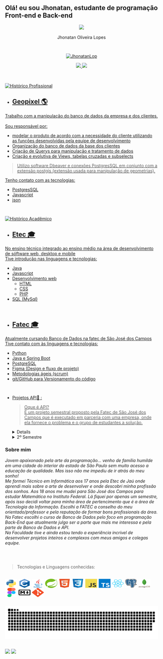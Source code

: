 ## Olá! eu sou Jhonatan, estudante de programação Front-end e Back-end

<div align="center">
  <img height="260em" alig src="https://github.com/JhonatanLop/JhonatanLop/assets/111443621/29e53362-8eeb-4ab2-af47-0fa9bdb609a4">
  <p>Jhonatan Oliveira Lopes</p>
  <br>
  
  </div>

<p align="center">
  <a href="https://github.com/JhonatanLop/JhonatanLop">
    <img alt="JhonatanLop" src="https://github-profile-trophy.vercel.app/?username=JhonatanLop&theme=algolia&no-bg=true&no-frame=true&column=-1"/>
  </a>
</p>

<div align="center">
  <a href="https://github.com/JhonatanLop">
  <img height="260em" src="https://github-readme-stats.vercel.app/api?username=JhonatanLop&show_icons=true&theme=algolia&include_all_commits=true&count_private=true"/>
  <img height="270em" src="https://github-readme-stats.vercel.app/api/top-langs/?username=JhonatanLop&layout=donut&langs_count=6&theme=algolia"/>
</div>

<br>
<br>

![Histórico Profissional](https://github.com/JhonatanLop/JhonatanLop/assets/111443621/f4e26c2b-c87c-4cff-9f69-b0a4fdb9bccb)

- ## Geopixel :earth_americas: <br>
Trabalho com a manipulação do banco de dados da empresa e dos clientes.<br>
<br>
Sou responsável por:
- modelar o produto de acordo com a necessidade do cliente utilizando as funções desenvolvidas pela equipe de desenvolvimento
- Organização do banco de dados da base dos clientes
- Criação de Querys para manipulação e tratamento de dados
- Criação e evolutiva de Views, tabelas cruzadas e subselects
  
> Utilizo software Dbeaver e conexões PostgresSQL em conjunto com a extensão postgis (extensão usada para manipulação de geometrias).<br>

Tenho contato com as tecnologias:<br>
  * PostgresSQL 
  * Javascript
  * json
  
<br>

![Histórico Acadêmico](https://github.com/JhonatanLop/JhonatanLop/assets/111443621/4486c1d8-44dc-4d01-bd90-66eda085ec65)

- ## Etec 🎓<br>
No ensino técnico integrado ao ensino médio na área de desenvolvimento de sóftware web, desktop e mobile<br>
Tive introdução nas linguagens e tecnologias:<br>
  * Java
  * Javascript
  * Desenvolvimento web
    * HTML
    * CSS
    * PHP
  * SQL (MySql)

<br>

- ## Fatec 🎓<br>
Atualmente cursando Banco de Dados na fatec de São José dos Campos <br>
Tive contato com às linguagens e tecnologias:<br>
  * Python
  * Java e Spring Boot
  * PostgreSQL
  * Figma (Design e fluxo de projeto)
  * Metodologias ágeis (scrum)
  * git/GitHub para Versionamento do código
  
<br>

* Projetos API:hammer: :
  > Oque é API?<br>
  > É um projeto semestral proposto pela Fatec de São José dos Campos que é executado em parceria com uma empresa, onde ela fornece o problema e o grupo de estudantes a solução.
  
  <details>
   <summary> 1º Semestre </summary>
   👥  Grupo: Khali<br>
   🎓  Fatec 1º Semestre - Banco de dados<br>
   ✏️  Função: SCRUM Master<br>
 
   🏢  Empresa: NULL <br>
   🔭  [API 1º Semestre](https://github.com/taniacruzz/Khali/blob/main/README.md)
   ⚙️  Objetivo: Sistema de Avaliação 360º
 
  </details>
  
  <details>
   <summary> 2º Semestre </summary>
    👥  Grupo: Khali<br>
    🎓  Fatec 2º Semestre - Banco de dados<br>
    ✏️  Função: Dev<br>
 
    🏢  Empresa: [2RP NET](https://www.2rpnet.com.br/pt) <br>
    🔭  [API 2º Semestre](https://github.com/projetoKhali/API2Semestre/blob/main/README.md)
    ⚙️  Objetivo: Sistema de Apontamento de Horas
 
  </details>

### Sobre mim

*Jovem apaixonado pela arte da programação... venho de família humilde em uma cidade do interior do estado de São Paulo sem muito acesso a educação de qualidade. Mas isso não me impediu de ir atrás do meu sonho!<br>
Me formei Técnico em Informática aos 17 anos pela Etec de Jaú onde aprendi mais sobre a arte de desenvolver e onde descobri minha profissão dos sonhos. Aos 18 anos me mudei para São José dos Campos para estudar Matemática no Instituto Federal. Lá fiquei por apenas um semestre, após isso decidi voltar para minha área de pertencimento que é a área de Tecnologia da Informação. Escolhi a FATEC a conselho do meu orientado/professor e pela reputação de formar bons profissionais da área. Na Fatec escolhi o curso de Banco de Dados pelo foco em programação Back-End que atualmente julgo ser a parte que mais me interessa e pela parte de Banco de Dados e API.<br>
Na Faculdade tive e ainda estou tendo a experiência incrível de desenvolver projetos inteiros e complexos com meus amigos e colegas equipe.<br>*
<br>

<br>
  
  > Tecnologias e Linguagens conhecidas:
<div style="display: inline_block"><br>
  <img align="center" alt="jhow-Python" height="30" width="40" src="https://raw.githubusercontent.com/devicons/devicon/master/icons/python/python-original.svg">
  <img align="center" alt="jhow-C" height="30" width="40" src="https://github.com/devicons/devicon/blob/master/icons/c/c-original.svg">
  <img align="center" alt="jhow-Java" height="30" width="40" src="https://github.com/devicons/devicon/blob/master/icons/java/java-original.svg">
  <img align="center" alt="jhow-Spring" height="30" width="40" src="https://github.com/devicons/devicon/blob/master/icons/spring/spring-original.svg">
  <img align="center" alt="jhow-HTML" height="30" width="40" src="https://raw.githubusercontent.com/devicons/devicon/master/icons/html5/html5-original.svg">
  <img align="center" alt="jhow-CSS" height="30" width="40" src="https://raw.githubusercontent.com/devicons/devicon/master/icons/css3/css3-original.svg">
  <img align="center" alt="jhow-Javascript" height="30" width="40" src="https://github.com/devicons/devicon/blob/master/icons/javascript/javascript-original.svg">
  <img align="center" alt="jhow-Typescript" height="30" width="40" src="https://github.com/devicons/devicon/blob/master/icons/typescript/typescript-plain.svg">
  <img align="center" alt="jhow-react" height="30" width="40" src="https://github.com/devicons/devicon/blob/master/icons/react/react-original.svg">
  <img align="center" alt="jhow-Postgres" height="30" width="40" src="https://github.com/devicons/devicon/blob/master/icons/postgresql/postgresql-original.svg">
  <img align="center" alt="jhow-MongoDb" height="30" width="40" src="https://github.com/devicons/devicon/blob/master/icons/mongodb/mongodb-original-wordmark.svg">
  <img align="center" alt="jhow-Figma" height="30" width="40" src="https://github.com/devicons/devicon/blob/master/icons/figma/figma-original.svg">
  <img align="center" alt="jhow-Markdown" height="30" width="40" src="https://github.com/devicons/devicon/blob/master/icons/markdown/markdown-original.svg">
  <img align="center" alt="jhow-Git" height="30" width="40" src="https://github.com/devicons/devicon/blob/master/icons/git/git-original.svg">
</div>

##
 ![](https://github.com/JhonatanLop/JhonatanLop/blob/output/github-contribution-grid-snake.svg)

##

<div> 
  <a href="https://instagram.com/jhonatan_olive_lopes" target="_blank"><img src="https://img.shields.io/badge/-Instagram-%23E4405F?style=for-the-badge&logo=instagram&logoColor=white" target="_blank"></a>
  <a href = "mailto:jhooliveira.lopes@gmail.com"><img src="https://img.shields.io/badge/-Gmail-%23333?style=for-the-badge&logo=gmail&logoColor=white" target="_blank"></a>
</div>

